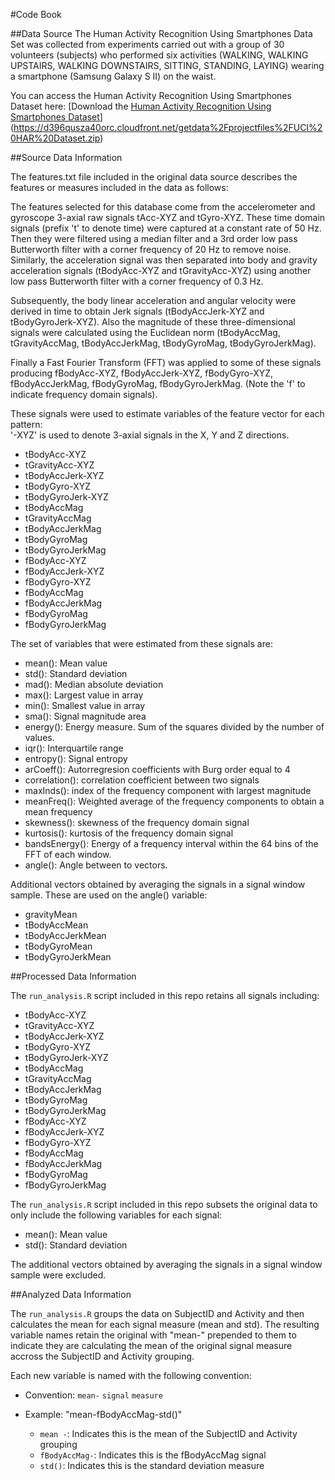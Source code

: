 #Code Book

##Data Source
The Human Activity Recognition Using Smartphones Data Set was collected from experiments carried out with a group of 30 volunteers (subjects) who performed six activities (WALKING, WALKING UPSTAIRS, WALKING DOWNSTAIRS, SITTING, STANDING, LAYING) wearing a smartphone (Samsung Galaxy S II) on the waist.

You can access the Human Activity Recognition Using Smartphones Dataset here: [Download the [Human Activity Recognition Using Smartphones Dataset](https://d396qusza40orc.cloudfront.net/getdata%2Fprojectfiles%2FUCI%20HAR%20Dataset.zip)](https://d396qusza40orc.cloudfront.net/getdata%2Fprojectfiles%2FUCI%20HAR%20Dataset.zip)

##Source Data Information

The features.txt file included in the original data source describes the features or measures included in the data as follows:

The features selected for this database come from the accelerometer and gyroscope 3-axial raw signals tAcc-XYZ and tGyro-XYZ. These time domain signals (prefix 't' to denote time) were captured at a constant rate of 50 Hz. Then they were filtered using a median filter and a 3rd order low pass Butterworth filter with a corner frequency of 20 Hz to remove noise. Similarly, the acceleration signal was then separated into body and gravity acceleration signals (tBodyAcc-XYZ and tGravityAcc-XYZ) using another low pass Butterworth filter with a corner frequency of 0.3 Hz. 

Subsequently, the body linear acceleration and angular velocity were derived in time to obtain Jerk signals (tBodyAccJerk-XYZ and tBodyGyroJerk-XYZ). Also the magnitude of these three-dimensional signals were calculated using the Euclidean norm (tBodyAccMag, tGravityAccMag, tBodyAccJerkMag, tBodyGyroMag, tBodyGyroJerkMag). 

Finally a Fast Fourier Transform (FFT) was applied to some of these signals producing fBodyAcc-XYZ, fBodyAccJerk-XYZ, fBodyGyro-XYZ, fBodyAccJerkMag, fBodyGyroMag, fBodyGyroJerkMag. (Note the 'f' to indicate frequency domain signals). 

These signals were used to estimate variables of the feature vector for each pattern:  
'-XYZ' is used to denote 3-axial signals in the X, Y and Z directions.

* tBodyAcc-XYZ
* tGravityAcc-XYZ
* tBodyAccJerk-XYZ
* tBodyGyro-XYZ
* tBodyGyroJerk-XYZ
* tBodyAccMag
* tGravityAccMag
* tBodyAccJerkMag
* tBodyGyroMag
* tBodyGyroJerkMag
* fBodyAcc-XYZ
* fBodyAccJerk-XYZ
* fBodyGyro-XYZ
* fBodyAccMag
* fBodyAccJerkMag
* fBodyGyroMag
* fBodyGyroJerkMag

The set of variables that were estimated from these signals are: 

* mean(): Mean value
* std(): Standard deviation
* mad(): Median absolute deviation 
* max(): Largest value in array
* min(): Smallest value in array
* sma(): Signal magnitude area
* energy(): Energy measure. Sum of the squares divided by the number of values. 
* iqr(): Interquartile range 
* entropy(): Signal entropy
* arCoeff(): Autorregresion coefficients with Burg order equal to 4
* correlation(): correlation coefficient between two signals
* maxInds(): index of the frequency component with largest magnitude
* meanFreq(): Weighted average of the frequency components to obtain a mean frequency
* skewness(): skewness of the frequency domain signal 
* kurtosis(): kurtosis of the frequency domain signal 
* bandsEnergy(): Energy of a frequency interval within the 64 bins of the FFT of each window.
* angle(): Angle between to vectors.

Additional vectors obtained by averaging the signals in a signal window sample. These are used on the angle() variable:

* gravityMean
* tBodyAccMean
* tBodyAccJerkMean
* tBodyGyroMean
* tBodyGyroJerkMean

##Processed Data Information

The `run_analysis.R` script included in this repo retains all signals including:

* tBodyAcc-XYZ
* tGravityAcc-XYZ
* tBodyAccJerk-XYZ
* tBodyGyro-XYZ
* tBodyGyroJerk-XYZ
* tBodyAccMag
* tGravityAccMag
* tBodyAccJerkMag
* tBodyGyroMag
* tBodyGyroJerkMag
* fBodyAcc-XYZ
* fBodyAccJerk-XYZ
* fBodyGyro-XYZ
* fBodyAccMag
* fBodyAccJerkMag
* fBodyGyroMag
* fBodyGyroJerkMag

The `run_analysis.R` script included in this repo subsets the original data to only include the following variables for each signal:

* mean(): Mean value
* std(): Standard deviation

The additional vectors obtained by averaging the signals in a signal window sample were excluded.

##Analyzed Data Information

The `run_analysis.R` groups the data on SubjectID and Activity and then calculates the mean for each signal measure (mean and std). The resulting variable names retain the original with "mean-" prepended to them to indicate they are calculating the mean of the original signal measure accross the SubjectID and Activity grouping.

Each new variable is named with the following convention:

* Convention: `mean-` `signal` `measure`

* Example: "mean-fBodyAccMag-std()"

  * `mean -`: Indicates this is the mean of the SubjectID and Activity grouping
  * `fBodyAccMag-`: Indicates this is the fBodyAccMag signal
  * `std()`: Indicates this is the standard deviation measure 
